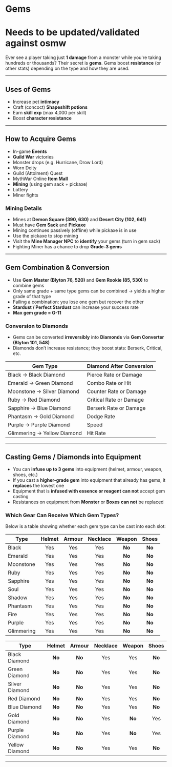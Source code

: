 # Gems

# Needs to be updated/validated against osmw


Ever see a player taking just **1 damage** from a monster while you're taking hundreds or thousands? Their secret is **gems**. Gems boost **resistance** (or other stats) depending on the type and how they are used.

---

## Uses of Gems

- Increase pet **intimacy**  
- Craft (concoct) **Shapeshift potions**  
- Earn **skill exp** (max 4,000 per skill)  
- Boost **character resistance**  

---

## How to Acquire Gems

- In-game **Events**  
- **Guild War** victories  
- Monster drops (e.g. Hurricane, Drow Lord)  
- Worn Deity  
- Guild (Attolment) Quest  
- MythWar Online **Item Mall**  
- **Mining** (using gem sack + pickaxe)  
- Lottery 
- Miner fights  

### Mining Details

- Mines at **Demon Square (390, 630)** and **Desert City (102, 641)**  
- Must have **Gem Sack** and **Pickaxe**  
- Mining continues passively (offline) while pickaxe is in use  
- Use the pickaxe to stop mining  
- Visit the **Mine Manager NPC** to **identify** your gems (turn in gem sack)  
- Fighting Miner has a chance to drop **Grade-3 gems**

---

## Gem Combination & Conversion

- Use **Gem Master (Blyton 76, 520)** and **Gem Rookie (85, 530)** to combine gems  
- Only same grade + same type gems can be combined → yields a higher grade of that type  
- Failing a combination: you lose one gem but recover the other  
- **Stardust / Perfect Stardust** can increase your success rate  
- **Max gem grade = G-11**

### Conversion to Diamonds

- Gems can be converted **irreversibly** into **Diamonds** via **Gem Converter (Blyton 101, 548)**  
- Diamonds don’t increase resistance; they boost stats: Berserk, Critical, etc.  

| Gem Type                    | Diamond After Conversion |
| --------------------------- | ------------------------ |
| Black → Black Diamond       | Pierce Rate or Damage    |
| Emerald → Green Diamond     | Combo Rate or Hit        |
| Moonstone → Silver Diamond  | Counter Rate or Damage   |
| Ruby → Red Diamond          | Critical Rate or Damage  |
| Sapphire → Blue Diamond     | Berserk Rate or Damage   |
| Phantasm → Gold Diamond     | Dodge Rate               |
| Purple → Purple Diamond     | Speed                    |
| Glimmering → Yellow Diamond | Hit Rate                 |

---

## Casting Gems / Diamonds into Equipment

- You can **infuse up to 3 gems** into equipment (helmet, armour, weapon, shoes, etc.)  
- If you cast a **higher-grade gem** into equipment that already has gems, it **replaces** the lowest one  
- Equipment that is **infused with essence or reagent** **can not** accept gem casting  
- Resistances on equipment from **Monster** or **Boxes** **can not** be replaced 

### Which Gear Can Receive Which Gem Types?

Below is a table showing whether each gem type can be cast into each slot:

| Type       | Helmet | Armour | Necklace | Weapon | Shoes  |
| ---------- | :----: | :----: | :------: | :----: | :----: |
| Black      |  Yes   |  Yes   |   Yes    | **No** | **No** |
| Emerald    |  Yes   |  Yes   |   Yes    | **No** | **No** |
| Moonstone  |  Yes   |  Yes   |   Yes    | **No** | **No** |
| Ruby       |  Yes   |  Yes   |   Yes    | **No** | **No** |
| Sapphire   |  Yes   |  Yes   |   Yes    | **No** | **No** |
| Soul       |  Yes   |  Yes   |   Yes    | **No** | **No** |
| Shadow     |  Yes   |  Yes   |   Yes    | **No** | **No** |
| Phantasm   |  Yes   |  Yes   |   Yes    | **No** | **No** |
| Fire       |  Yes   |  Yes   |   Yes    | **No** | **No** |
| Purple     |  Yes   |  Yes   |   Yes    | **No** | **No** |
| Glimmering |  Yes   |  Yes   |   Yes    | **No** | **No** |

| Type           | Helmet | Armour | Necklace | Weapon | Shoes  |
| -------------- | :----: | :----: | :------: | :----: | :----: |
| Black Diamond  | **No** | **No** |   Yes    |  Yes   | **No** |
| Green Diamond  | **No** | **No** |   Yes    |  Yes   | **No** |
| Silver Diamond | **No** | **No** |   Yes    |  Yes   | **No** |
| Red Diamond    | **No** | **No** |   Yes    |  Yes   | **No** |
| Blue Diamond   | **No** | **No** |   Yes    |  Yes   | **No** |
| Gold Diamond   | **No** | **No** |   Yes    | **No** |  Yes   |
| Purple Diamond | **No** | **No** |   Yes    | **No** |  Yes   |
| Yellow Diamond | **No** | **No** |   Yes    |  Yes   | **No** |

---
